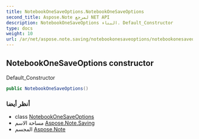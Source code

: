 ```yaml
---
title: NotebookOneSaveOptions.NotebookOneSaveOptions
second_title: Aspose.Note لمرجع NET API
description: NotebookOneSaveOptions البناء. Default_Constructor
type: docs
weight: 10
url: /ar/net/aspose.note.saving/notebookonesaveoptions/notebookonesaveoptions/
---
```

## NotebookOneSaveOptions constructor

Default_Constructor

```csharp
public NotebookOneSaveOptions()
```

### أنظر أيضا

* class [NotebookOneSaveOptions](../)
* مساحة الاسم [Aspose.Note.Saving](../../notebookonesaveoptions/)
* المجسم [Aspose.Note](../../../)


